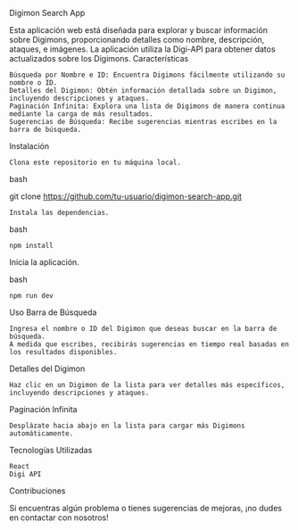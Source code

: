 Digimon Search App

Esta aplicación web está diseñada para explorar y buscar información sobre Digimons, proporcionando detalles como nombre, descripción, ataques, e imágenes. La aplicación utiliza la Digi-API para obtener datos actualizados sobre los Digimons.
Características

    Búsqueda por Nombre e ID: Encuentra Digimons fácilmente utilizando su nombre o ID.
    Detalles del Digimon: Obtén información detallada sobre un Digimon, incluyendo descripciones y ataques.
    Paginación Infinita: Explora una lista de Digimons de manera continua mediante la carga de más resultados.
    Sugerencias de Búsqueda: Recibe sugerencias mientras escribes en la barra de búsqueda.

Instalación

    Clona este repositorio en tu máquina local.

bash

git clone https://github.com/tu-usuario/digimon-search-app.git

    Instala las dependencias.

bash

    npm install

Inicia la aplicación.

bash

    npm run dev

Uso
Barra de Búsqueda

    Ingresa el nombre o ID del Digimon que deseas buscar en la barra de búsqueda.
    A medida que escribes, recibirás sugerencias en tiempo real basadas en los resultados disponibles.

Detalles del Digimon

    Haz clic en un Digimon de la lista para ver detalles más específicos, incluyendo descripciones y ataques.

Paginación Infinita

    Desplázate hacia abajo en la lista para cargar más Digimons automáticamente.

Tecnologías Utilizadas

    React
    Digi API

Contribuciones

Si encuentras algún problema o tienes sugerencias de mejoras, ¡no dudes en contactar con nosotros!